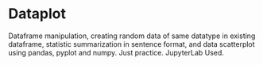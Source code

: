 # Dataplot
Dataframe manipulation, creating random data of same datatype in existing dataframe, statistic summarization in sentence format, and data scatterplot using pandas, pyplot and numpy. Just practice. JupyterLab Used.
